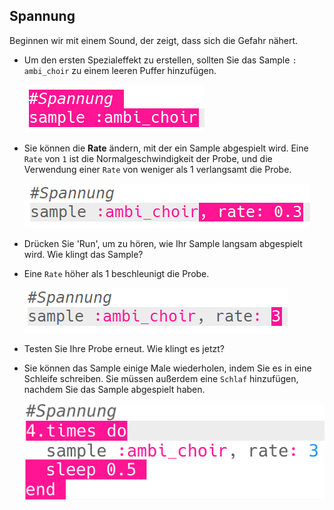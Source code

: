 ## Spannung

Beginnen wir mit einem Sound, der zeigt, dass sich die Gefahr nähert.

+ Um den ersten Spezialeffekt zu erstellen, sollten Sie das Sample `: ambi_choir` zu einem leeren Puffer hinzufügen.
    
    ![Screenshot](images/effects-suspense-sample.png)

+ Sie können die **Rate** ändern, mit der ein Sample abgespielt wird. Eine `Rate` von `1` ist die Normalgeschwindigkeit der Probe, und die Verwendung einer `Rate` von weniger als 1 verlangsamt die Probe.
    
    ![screenshot](images/effects-suspense-rate-low.png)

+ Drücken Sie 'Run', um zu hören, wie Ihr Sample langsam abgespielt wird. Wie klingt das Sample?

+ Eine `Rate` höher als 1 beschleunigt die Probe.
    
    ![screenshot](images/effects-suspense-rate-high.png)

+ Testen Sie Ihre Probe erneut. Wie klingt es jetzt?

+ Sie können das Sample einige Male wiederholen, indem Sie es in eine Schleife schreiben. Sie müssen außerdem eine `Schlaf` hinzufügen, nachdem Sie das Sample abgespielt haben.
    
    ![Screenshot](images/effects-suspense-repeat.png)